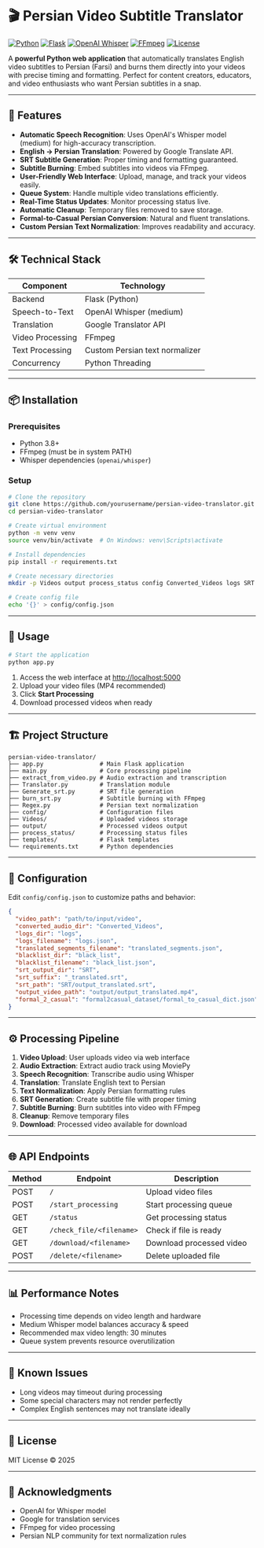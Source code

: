 # 🎬 Persian Video Subtitle Translator

[![Python](https://img.shields.io/badge/Python-3.8+-blue?logo=python&logoColor=white)](https://www.python.org/)
[![Flask](https://img.shields.io/badge/Flask-2.2+-blue?logo=flask&logoColor=white)](https://flask.palletsprojects.com/)
[![OpenAI Whisper](https://img.shields.io/badge/Whisper-OpenAI-orange?logo=openai&logoColor=white)](https://openai.com/research/whisper)
[![FFmpeg](https://img.shields.io/badge/FFmpeg-4.x-red?logo=ffmpeg&logoColor=white)](https://ffmpeg.org/)
[![License](https://img.shields.io/badge/License-MIT-green)](LICENSE)

A **powerful Python web application** that automatically translates English video subtitles to Persian (Farsi) and burns them directly into your videos with precise timing and formatting. Perfect for content creators, educators, and video enthusiasts who want Persian subtitles in a snap.

---

## 🌟 Features

- **Automatic Speech Recognition**: Uses OpenAI's Whisper model (medium) for high-accuracy transcription.
- **English → Persian Translation**: Powered by Google Translate API.
- **SRT Subtitle Generation**: Proper timing and formatting guaranteed.
- **Subtitle Burning**: Embed subtitles into videos via FFmpeg.
- **User-Friendly Web Interface**: Upload, manage, and track your videos easily.
- **Queue System**: Handle multiple video translations efficiently.
- **Real-Time Status Updates**: Monitor processing status live.
- **Automatic Cleanup**: Temporary files removed to save storage.
- **Formal-to-Casual Persian Conversion**: Natural and fluent translations.
- **Custom Persian Text Normalization**: Improves readability and accuracy.

---

## 🛠️ Technical Stack

| Component | Technology |
|-----------|-----------|
| Backend | Flask (Python) |
| Speech-to-Text | OpenAI Whisper (medium) |
| Translation | Google Translator API |
| Video Processing | FFmpeg |
| Text Processing | Custom Persian text normalizer |
| Concurrency | Python Threading |

---

## 📦 Installation

### Prerequisites

- Python 3.8+
- FFmpeg (must be in system PATH)
- Whisper dependencies (`openai/whisper`)

### Setup

```bash
# Clone the repository
git clone https://github.com/yourusername/persian-video-translator.git
cd persian-video-translator

# Create virtual environment
python -m venv venv
source venv/bin/activate  # On Windows: venv\Scripts\activate

# Install dependencies
pip install -r requirements.txt

# Create necessary directories
mkdir -p Videos output process_status config Converted_Videos logs SRT black_list fonts

# Create config file
echo '{}' > config/config.json
````

---

## 🚀 Usage

```bash
# Start the application
python app.py
```

1. Access the web interface at [http://localhost:5000](http://localhost:5000)
2. Upload your video files (MP4 recommended)
3. Click **Start Processing**
4. Download processed videos when ready

---

## 🏗️ Project Structure

```
persian-video-translator/
├── app.py                # Main Flask application
├── main.py               # Core processing pipeline
├── extract_from_video.py # Audio extraction and transcription
├── Translator.py         # Translation module
├── Generate_srt.py       # SRT file generation
├── burn_srt.py           # Subtitle burning with FFmpeg
├── Regex.py              # Persian text normalization
├── config/               # Configuration files
├── Videos/               # Uploaded videos storage
├── output/               # Processed videos output
├── process_status/       # Processing status files
├── templates/            # Flask templates
└── requirements.txt      # Python dependencies
```

---

## 🔧 Configuration

Edit `config/config.json` to customize paths and behavior:

```json
{
  "video_path": "path/to/input/video",
  "converted_audio_dir": "Converted_Videos",
  "logs_dir": "logs",
  "logs_filename": "logs.json",
  "translated_segments_filename": "translated_segments.json",
  "blacklist_dir": "black_list",
  "blacklist_filename": "black_list.json",
  "srt_output_dir": "SRT",
  "srt_suffix": "_translated.srt",
  "srt_path": "SRT/output_translated.srt",
  "output_video_path": "output/output_translated.mp4",
  "formal_2_casual": "formal2casual_dataset/formal_to_casual_dict.json"
}
```

---

## ⚙️ Processing Pipeline

1. **Video Upload**: User uploads video via web interface
2. **Audio Extraction**: Extract audio track using MoviePy
3. **Speech Recognition**: Transcribe audio using Whisper
4. **Translation**: Translate English text to Persian
5. **Text Normalization**: Apply Persian formatting rules
6. **SRT Generation**: Create subtitle file with proper timing
7. **Subtitle Burning**: Burn subtitles into video with FFmpeg
8. **Cleanup**: Remove temporary files
9. **Download**: Processed video available for download

---

## 🌐 API Endpoints

| Method | Endpoint                 | Description              |
| ------ | ------------------------ | ------------------------ |
| POST   | `/`                      | Upload video files       |
| POST   | `/start_processing`      | Start processing queue   |
| GET    | `/status`                | Get processing status    |
| GET    | `/check_file/<filename>` | Check if file is ready   |
| GET    | `/download/<filename>`   | Download processed video |
| POST   | `/delete/<filename>`     | Delete uploaded file     |

---

## 📊 Performance Notes

* Processing time depends on video length and hardware
* Medium Whisper model balances accuracy & speed
* Recommended max video length: 30 minutes
* Queue system prevents resource overutilization

---

## 🐛 Known Issues

* Long videos may timeout during processing
* Some special characters may not render perfectly
* Complex English sentences may not translate ideally

---

## 📜 License

MIT License © 2025

---

## 🙏 Acknowledgments

* OpenAI for Whisper model
* Google for translation services
* FFmpeg for video processing
* Persian NLP community for text normalization rules

```




